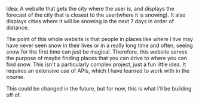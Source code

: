 Idea: A website that gets the city where the user is, and displays the forecast of the city that is closest to the user(where it is snowing). It also displays cities where it will be snowing in the next 7 days in order of distance.


The point of this whole website is that people in places like where I live may have never seen snow in their lives or in a really long time and often, seeing snow for the first time can just be magical. Therefore, this website serves the purpose of maybe finding places that you can drive to where you can find snow. This isn't a particularly complex project, just a fun little idea. It requires an extensive use of APIs, which I have learned to work with in the course. 



This could be changed in the future, but for now, this is what I'll be building off of. 